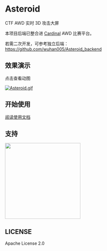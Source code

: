 # Asteroid
CTF AWD 实时 3D 攻击大屏

本项目后端已整合进 [Cardinal](https://github.com/vidar-team/Cardinal) AWD 比赛平台。

若需二次开发，可参考独立后端：https://github.com/wuhan005/Asteroid_backend

## 效果演示
点击查看动图

[![Asteroid.gif](https://img.cdn.n3ko.co/lsky/2020/05/23/191b504f48e55.png)](https://p.github.red/Asteroid.gif)

## 开始使用
[阅读使用文档](https://cardinal.ink/asteroid/install.html)

## 支持
<img src="https://img.cdn.n3ko.co/lsky/2020/05/23/b6db2d0e32963.png" width=250px/>

## LICENSE
Apache License 2.0
